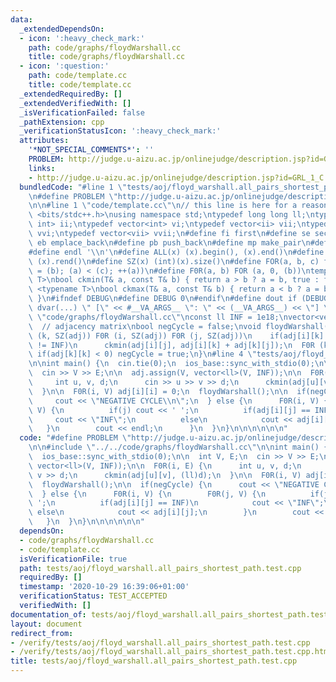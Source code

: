 ```yaml
---
data:
  _extendedDependsOn:
  - icon: ':heavy_check_mark:'
    path: code/graphs/floydWarshall.cc
    title: code/graphs/floydWarshall.cc
  - icon: ':question:'
    path: code/template.cc
    title: code/template.cc
  _extendedRequiredBy: []
  _extendedVerifiedWith: []
  _isVerificationFailed: false
  _pathExtension: cpp
  _verificationStatusIcon: ':heavy_check_mark:'
  attributes:
    '*NOT_SPECIAL_COMMENTS*': ''
    PROBLEM: http://judge.u-aizu.ac.jp/onlinejudge/description.jsp?id=GRL_1_C
    links:
    - http://judge.u-aizu.ac.jp/onlinejudge/description.jsp?id=GRL_1_C
  bundledCode: "#line 1 \"tests/aoj/floyd_warshall.all_pairs_shortest_path.test.cpp\"\
    \n#define PROBLEM \"http://judge.u-aizu.ac.jp/onlinejudge/description.jsp?id=GRL_1_C\"\
    \n\n#line 1 \"code/template.cc\"\n// this line is here for a reason\n#include\
    \ <bits/stdc++.h>\nusing namespace std;\ntypedef long long ll;\ntypedef pair<int,\
    \ int> ii;\ntypedef vector<int> vi;\ntypedef vector<ii> vii;\ntypedef vector<vi>\
    \ vvi;\ntypedef vector<vii> vvii;\n#define fi first\n#define se second\n#define\
    \ eb emplace_back\n#define pb push_back\n#define mp make_pair\n#define mt make_tuple\n\
    #define endl '\\n'\n#define ALL(x) (x).begin(), (x).end()\n#define RALL(x) (x).rbegin(),\
    \ (x).rend()\n#define SZ(x) (int)(x).size()\n#define FOR(a, b, c) for (auto a\
    \ = (b); (a) < (c); ++(a))\n#define F0R(a, b) FOR (a, 0, (b))\ntemplate <typename\
    \ T>\nbool ckmin(T& a, const T& b) { return a > b ? a = b, true : false; }\ntemplate\
    \ <typename T>\nbool ckmax(T& a, const T& b) { return a < b ? a = b, true : false;\
    \ }\n#ifndef DEBUG\n#define DEBUG 0\n#endif\n#define dout if (DEBUG) cerr\n#define\
    \ dvar(...) \" [\" << #__VA_ARGS__ \": \" << (__VA_ARGS__) << \"] \"\n#line 2\
    \ \"code/graphs/floydWarshall.cc\"\nconst ll INF = 1e18;\nvector<vector<ll>> adj;\
    \  // adjacency matrix\nbool negCycle = false;\nvoid floydWarshall() {\n  F0R\
    \ (k, SZ(adj)) F0R (i, SZ(adj)) F0R (j, SZ(adj))\n    if(adj[i][k] != INF && adj[k][j]\
    \ != INF)\n      ckmin(adj[i][j], adj[i][k] + adj[k][j]);\n  F0R (k, SZ(adj))\
    \ if(adj[k][k] < 0) negCycle = true;\n}\n#line 4 \"tests/aoj/floyd_warshall.all_pairs_shortest_path.test.cpp\"\
    \n\nint main() {\n  cin.tie(0);\n  ios_base::sync_with_stdio(0);\n\n  int V, E;\n\
    \  cin >> V >> E;\n\n  adj.assign(V, vector<ll>(V, INF));\n\n  F0R(i, E) {\n \
    \     int u, v, d;\n      cin >> u >> v >> d;\n      ckmin(adj[u][v], (ll)d);\n\
    \  }\n\n  F0R(i, V) adj[i][i] = 0;\n  floydWarshall();\n\n  if(negCycle) {\n \
    \     cout << \"NEGATIVE CYCLE\\n\";\n  } else {\n      F0R(i, V) {\n        F0R(j,\
    \ V) {\n          if(j) cout << ' ';\n          if(adj[i][j] == INF)\n       \
    \     cout << \"INF\";\n          else\n            cout << adj[i][j];\n     \
    \   }\n        cout << endl;\n      }\n  }\n}\n\n\n\n\n\n"
  code: "#define PROBLEM \"http://judge.u-aizu.ac.jp/onlinejudge/description.jsp?id=GRL_1_C\"\
    \n\n#include \"../../code/graphs/floydWarshall.cc\"\n\nint main() {\n  cin.tie(0);\n\
    \  ios_base::sync_with_stdio(0);\n\n  int V, E;\n  cin >> V >> E;\n\n  adj.assign(V,\
    \ vector<ll>(V, INF));\n\n  F0R(i, E) {\n      int u, v, d;\n      cin >> u >>\
    \ v >> d;\n      ckmin(adj[u][v], (ll)d);\n  }\n\n  F0R(i, V) adj[i][i] = 0;\n\
    \  floydWarshall();\n\n  if(negCycle) {\n      cout << \"NEGATIVE CYCLE\\n\";\n\
    \  } else {\n      F0R(i, V) {\n        F0R(j, V) {\n          if(j) cout << '\
    \ ';\n          if(adj[i][j] == INF)\n            cout << \"INF\";\n         \
    \ else\n            cout << adj[i][j];\n        }\n        cout << endl;\n   \
    \   }\n  }\n}\n\n\n\n\n\n"
  dependsOn:
  - code/graphs/floydWarshall.cc
  - code/template.cc
  isVerificationFile: true
  path: tests/aoj/floyd_warshall.all_pairs_shortest_path.test.cpp
  requiredBy: []
  timestamp: '2020-10-29 16:39:06+01:00'
  verificationStatus: TEST_ACCEPTED
  verifiedWith: []
documentation_of: tests/aoj/floyd_warshall.all_pairs_shortest_path.test.cpp
layout: document
redirect_from:
- /verify/tests/aoj/floyd_warshall.all_pairs_shortest_path.test.cpp
- /verify/tests/aoj/floyd_warshall.all_pairs_shortest_path.test.cpp.html
title: tests/aoj/floyd_warshall.all_pairs_shortest_path.test.cpp
---
```

